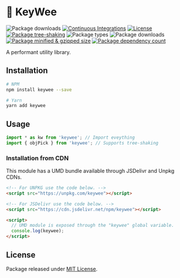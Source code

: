 # 🥝 KeyWee

![Package downloads](https://badgen.net/npm/v/keywee)
[![Continuous Integrations](https://github.com/HexM7/keywee/actions/workflows/continuous-integrations.yaml/badge.svg?branch=main)](https://github.com/HexM7/keywee/actions/workflows/continuous-integrations.yaml)
[![License](https://badgen.net/npm/license/keywee)](./LICENSE)
[![Package tree-shaking](https://badgen.net/bundlephobia/tree-shaking/keywee)](https://bundlephobia.com/package/keywee)
![Package types](https://badgen.net/npm/types/keywee)
![Package downloads](https://badgen.net/npm/dm/keywee)
[![Package minified & gzipped size](https://badgen.net/bundlephobia/minzip/keywee)](https://bundlephobia.com/package/keywee)
[![Package dependency count](https://badgen.net/bundlephobia/dependency-count/keywee)](https://bundlephobia.com/package/keywee)

A performant utility library.

## Installation

```sh
# NPM
npm install keywee --save

# Yarn
yarn add keywee
```

## Usage
```js
import * as kw from 'keywee'; // Import eveything
import { objPick } from 'keywee'; // Supports tree-shaking
```

### Installation from CDN

This module has a UMD bundle available through JSDelivr and Unpkg CDNs.

```html
<!-- For UNPKG use the code below. -->
<script src="https://unpkg.com/keywee"></script>

<!-- For JSDelivr use the code below. -->
<script src="https://cdn.jsdelivr.net/npm/keywee"></script>

<script>
  // UMD module is exposed through the "keywee" global variable.
  console.log(keywee);
</script>
```

## License

Package released under [MIT License](./LICENSE).
